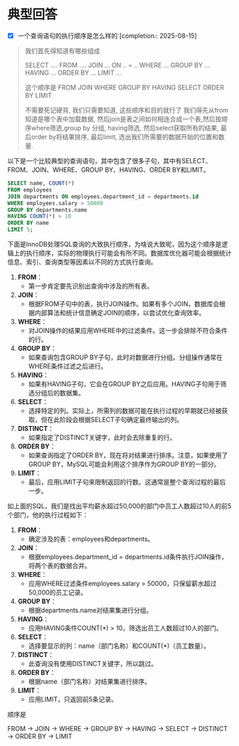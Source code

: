 # 典型回答

- [x] 一个查询语句的执行顺序是怎么样的  [completion:: 2025-08-15]

> 我们首先得知道有哪些组成
> 
> SELECT ....
> FROM ....
> JOIN ... ON .. = ..
> WHERE ...
> GROUP BY ...
> HAVING ...
> ORDER BY ...
> LIMIT ...
> 
> 这个顺序是
> FROM
> JOIN
> WHERE
> GROUP BY
> HAVING
> SELECT
> ORDER BY
> LIMIT
> 
> 不需要死记硬背, 我们只需要知道, 这些顺序和目的就行了
> 我们得先从from知道是哪个表中加载数据, 然后join是表之间如何相连合成一个表,然后按顺序where筛选,group by 分组, having筛选, 然后select获取所有的结果, 最后order by将结果排序, 最后limit, 选出我们所需要的数据开始的位置和数量.

以下是一个比较典型的查询语句，其中包含了很多子句，其中有SELECT、FROM、JOIN、WHERE、GROUP BY、HAVING、ORDER BY和LIMIT。

```sql
SELECT name, COUNT(*)
FROM employees
JOIN departments ON employees.department_id = departments.id
WHERE employees.salary > 50000
GROUP BY departments.name
HAVING COUNT(*) > 10
ORDER BY name
LIMIT 5;
```



下面是InnoDB处理SQL查询的大致执行顺序，为啥说大致呢，因为这个顺序是逻辑上的执行顺序，实际的物理执行可能会有所不同。数据库优化器可能会根据统计信息、索引、查询类型等因素以不同的方式执行查询。



1. **FROM**：
    - 第一步肯定要先识别出查询中涉及的所有表。
2. **JOIN**：
    - 根据FROM子句中的表，执行JOIN操作。如果有多个JOIN，数据库会根据内部算法和统计信息确定JOIN的顺序，以尝试优化查询效率。
3. **WHERE**：
    - 对JOIN操作的结果应用WHERE中的过滤条件。这一步会排除不符合条件的行。
4. **GROUP BY**：
    - 如果查询包含GROUP BY子句，此时对数据进行分组。分组操作通常在WHERE条件过滤之后进行。
5. **HAVING**：
    - 如果有HAVING子句，它会在GROUP BY之后应用。HAVING子句用于筛选分组后的数据集。
6. **SELECT**：
    - 选择特定的列。实际上，所需列的数据可能在执行过程的早期就已经被获取，但在此阶段会根据SELECT子句确定最终输出的列。
7. **DISTINCT**：
    - 如果指定了DISTINCT关键字，此时会去除重复的行。
8. **ORDER BY**：
    - 如果查询指定了ORDER BY，现在将对结果进行排序。注意，如果使用了GROUP BY，MySQL可能会利用这个排序作为GROUP BY的一部分。
9. **LIMIT**：
    - 最后，应用LIMIT子句来限制返回的行数。这通常是整个查询过程的最后一步。



如上面的SQL，我们是找出平均薪水超过50,000的部门中员工人数超过10人的前5个部门，他的执行过程如下：



1. **FROM**：
    - 确定涉及的表：employees和departments。
2. **JOIN**：
    - 根据employees.department_id = departments.id条件执行JOIN操作，将两个表的数据合并。
3. **WHERE**：
    - 应用WHERE过滤条件employees.salary > 50000，只保留薪水超过50,000的员工记录。
4. **GROUP BY**：
    - 根据departments.name对结果集进行分组。
5. **HAVING**：
    - 应用HAVING条件COUNT(*) > 10，筛选出员工人数超过10人的部门。
6. **SELECT**：
    - 选择要显示的列：name（部门名称）和COUNT(*)（员工数量）。
7. **DISTINCT**：
    - 此查询没有使用DISTINCT关键字，所以跳过。
8. **ORDER BY**：
    - 根据name（部门名称）对结果集进行排序。
9. **LIMIT**：
    - 应用LIMIT，只返回前5条记录。





顺序是

FROM -> JOIN -> WHERE -> GROUP BY -> HAVING -> SELECT -> DISTINCT -> ORDER BY -> LIMIT